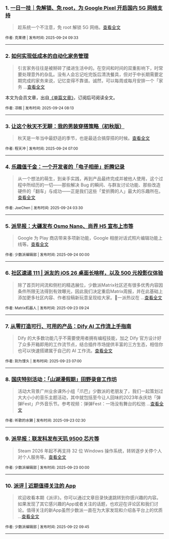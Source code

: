 ### 1. [一日一技｜免解锁、免 root，为 Google Pixel 开启国内 5G 网络支持](https://sspai.com/post/96068)

> 趁系统一个不注意，免 root 解锁 5G 网络。[查看全文](https://sspai.com/post/96068) 

<sub>作者: 克莱德 | 发布时间: 2025-09-24 09:33</sub>

---


### 2. [如何实现低成本的自动化家务管理](https://sspai.com/prime/story/automated-housework-management)

> 引言家务往往是被掰碎了揉进生活中的。在空间和时间的双重影响下，时常要处理意外的杂乱。没有人会忘记吃完饭后清洗餐具，但对于中长期需要定期完成的家务来说，记忆变得不靠谱。诚然，可以每周或每月安排一个「家务 ...[查看全文](https://sspai.com/prime/story/automated-housework-management)

本文为会员文章，出自[《单篇文章》](https://sspai.com/prime/precog/single)，订阅后可阅读全文。 

<sub>作者: 凉糕 | 发布时间: 2025-09-24 08:13</sub>

---


### 3. [让这个秋天不无聊：我的男装穿搭策略（初秋版）](https://sspai.com/post/102686)

> 秋天是一年当中最舒适的季节，也是最适合搞穿搭的时候。[查看全文](https://sspai.com/post/102686) 

<sub>作者: 程天冲 | 发布时间: 2025-09-24 07:00</sub>

---


### 4. [乐趣值千金：一个开发者的「电子相册」折腾记录](https://sspai.com/post/100286)

> 从一个想法的萌生，到亲手实践，再到产品最终完成并被他人使用，这个过程中所经历的一切——那些解决 Bug 的瞬间、与群友讨论功能、那些改造硬件的「翻车」与成功——正是我们这些「爱折腾的人」最大的乐趣所在。[查看全文](https://sspai.com/post/100286) 

<sub>作者: JoeChen | 发布时间: 2025-09-24 03:30</sub>

---


### 5. [派早报：大疆发布 Osmo Nano、尚界 H5 宣布上市等](https://sspai.com/post/102718)

> Google 为 Play 商店带来多项新功能，Google 相册对话式照片编辑功能上线等。[查看全文](https://sspai.com/post/102718) 

<sub>作者: 少数派编辑部 | 发布时间: 2025-09-24 00:00</sub>

---


### 6. [社区速递 111 | 派友的 iOS 26 桌面长啥样，以及 500 元投影仪体验](https://sspai.com/post/102712)

> 除了首页时间流和侧栏的精选展位，少数派Matrix社区还有很多优秀内容因条件所限无法得到有效曝光，因此我们决定重启Matrix周报，并在此基础上添加更多社区内容、作者投稿新玩意呈现给大家。💬一派热议在 ...[查看全文](https://sspai.com/post/102712) 

<sub>作者: Matrix机器人 | 发布时间: 2025-09-23 09:24</sub>

---


### 7. [从零打造可行、可用的产品：Dify AI 工作流上手指南](https://sspai.com/post/102434)

> Dify 的大多数功能几乎不需要使用者拥有编程技能，加之 Dify 官方设计好了众多开箱即用的工作流节点，结合插件市场提供丰富的三方生态，相信你也可以快速搭建属于自己的 AI 工作流。[查看全文](https://sspai.com/post/102434) 

<sub>作者: 别为馒头 | 发布时间: 2025-09-23 07:00</sub>

---


### 8. [国庆特别活动：「山湖漫假期」田野录音工作坊](https://sspai.com/post/102694)

> 活动大背景广州业余课外小组「爪巴」少数派的老朋友了，我们一起策划过大大小小的音乐主题活动，其中就包括至今让人回味的2023年永庆坊「弹弹Fest」户外音乐节。参考视频：弹弹Fest：一场没有舞台的松弛 ...[查看全文](https://sspai.com/post/102694) 

<sub>作者: 听歌的水獭 | 发布时间: 2025-09-23 02:30</sub>

---


### 9. [派早报：联发科发布天玑 9500 芯片等](https://sspai.com/post/102705)

> Steam 2026 年起不再支持 32 位 Windows 操作系统，转转逐步关停个人对个人服务等。[查看全文](https://sspai.com/post/102705) 

<sub>作者: 少数派编辑部 | 发布时间: 2025-09-23 00:00</sub>

---


### 10. [派评 | 近期值得关注的 App](https://sspai.com/post/102693)

> 欢迎收看本期《派评》。你可以通过文章目录快速跳转到你感兴趣的内容。如果发现了其它感兴趣的App或者关注的话题，也欢迎在评论区和我们讨论。值得关注的新App虽然少数派一直在为大家发现和介绍各平台上的优质 ...[查看全文](https://sspai.com/post/102693) 

<sub>作者: 少数派编辑部 | 发布时间: 2025-09-22 09:45</sub>

---


